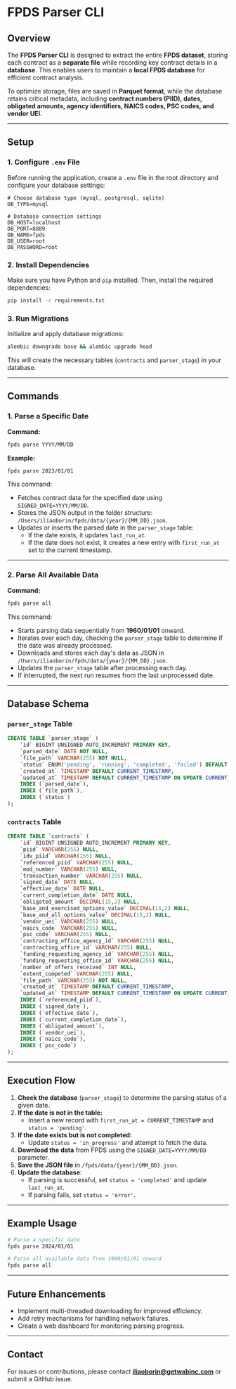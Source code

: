 # FPDS Parser CLI

## Overview
The **FPDS Parser CLI** is designed to extract the entire **FPDS dataset**, storing each contract as a **separate file** while recording key contract details in a **database**. This enables users to maintain a **local FPDS database** for efficient contract analysis. 

To optimize storage, files are saved in **Parquet format**, while the database retains critical metadata, including **contract numbers (PIID), dates, obligated amounts, agency identifiers, NAICS codes, PSC codes, and vendor UEI**.

---

## Setup

### **1. Configure `.env` File**
Before running the application, create a `.env` file in the root directory and configure your database settings:

```
# Choose database type (mysql, postgresql, sqlite)
DB_TYPE=mysql

# Database connection settings
DB_HOST=localhost
DB_PORT=8889
DB_NAME=fpds
DB_USER=root
DB_PASSWORD=root
```

### **2. Install Dependencies**
Make sure you have Python and `pip` installed. Then, install the required dependencies:

```sh
pip install -r requirements.txt
```

### **3. Run Migrations**
Initialize and apply database migrations:

```sh
alembic downgrade base && alembic upgrade head
```

This will create the necessary tables (`contracts` and `parser_stage`) in your database.

---

## Commands

### **1. Parse a Specific Date**
**Command:**
```sh
fpds parse YYYY/MM/DD
```
**Example:**
```sh
fpds parse 2023/01/01
```
This command:
- Fetches contract data for the specified date using `SIGNED_DATE=YYYY/MM/DD`.
- Stores the JSON output in the folder structure: `/Users/iliaoborin/fpds/data/{year}/{MM_DD}.json`.
- Updates or inserts the parsed date in the `parser_stage` table:
  - If the date exists, it updates `last_run_at`.
  - If the date does not exist, it creates a new entry with `first_run_at` set to the current timestamp.

---

### **2. Parse All Available Data**
**Command:**
```sh
fpds parse all
```
This command:
- Starts parsing data sequentially from **1960/01/01** onward.
- Iterates over each day, checking the `parser_stage` table to determine if the date was already processed.
- Downloads and stores each day's data as JSON in `/Users/iliaoborin/fpds/data/{year}/{MM_DD}.json`.
- Updates the `parser_stage` table after processing each day.
- If interrupted, the next run resumes from the last unprocessed date.

---

## Database Schema

### `parser_stage` Table
```sql
CREATE TABLE `parser_stage` (
    `id` BIGINT UNSIGNED AUTO_INCREMENT PRIMARY KEY,
    `parsed_date` DATE NOT NULL,
    `file_path` VARCHAR(255) NOT NULL,
    `status` ENUM('pending', 'running', 'completed', 'failed') DEFAULT 'pending',
    `created_at` TIMESTAMP DEFAULT CURRENT_TIMESTAMP,
    `updated_at` TIMESTAMP DEFAULT CURRENT_TIMESTAMP ON UPDATE CURRENT_TIMESTAMP,
    INDEX (`parsed_date`),
    INDEX (`file_path`),
    INDEX (`status`)
);
```

### `contracts` Table
```sql
CREATE TABLE `contracts` (
    `id` BIGINT UNSIGNED AUTO_INCREMENT PRIMARY KEY,
    `piid` VARCHAR(255) NULL,
    `idv_piid` VARCHAR(255) NULL,
    `referenced_piid` VARCHAR(255) NULL,
    `mod_number` VARCHAR(255) NULL,
    `transaction_number` VARCHAR(255) NULL,
    `signed_date` DATE NULL,
    `effective_date` DATE NULL,
    `current_completion_date` DATE NULL,
    `obligated_amount` DECIMAL(15,2) NULL,
    `base_and_exercised_options_value` DECIMAL(15,2) NULL,
    `base_and_all_options_value` DECIMAL(15,2) NULL,
    `vendor_uei` VARCHAR(255) NULL,
    `naics_code` VARCHAR(255) NULL,
    `psc_code` VARCHAR(255) NULL,
    `contracting_office_agency_id` VARCHAR(255) NULL,
    `contracting_office_id` VARCHAR(255) NULL,
    `funding_requesting_agency_id` VARCHAR(255) NULL,
    `funding_requesting_office_id` VARCHAR(255) NULL,
    `number_of_offers_received` INT NULL,
    `extent_competed` VARCHAR(255) NULL,
    `file_path` VARCHAR(255) NOT NULL,
    `created_at` TIMESTAMP DEFAULT CURRENT_TIMESTAMP,
    `updated_at` TIMESTAMP DEFAULT CURRENT_TIMESTAMP ON UPDATE CURRENT_TIMESTAMP,
    INDEX (`referenced_piid`),
    INDEX (`signed_date`),
    INDEX (`effective_date`),
    INDEX (`current_completion_date`),
    INDEX (`obligated_amount`),
    INDEX (`vendor_uei`),
    INDEX (`naics_code`),
    INDEX (`psc_code`)
);
```

---

## Execution Flow
1. **Check the database** (`parser_stage`) to determine the parsing status of a given date.
2. **If the date is not in the table:**
   - Insert a new record with `first_run_at = CURRENT_TIMESTAMP` and `status = 'pending'`.
3. **If the date exists but is not completed:**
   - Update `status = 'in_progress'` and attempt to fetch the data.
4. **Download the data** from FPDS using the `SIGNED_DATE=YYYY/MM/DD` parameter.
5. **Save the JSON file** in `/fpds/data/{year}/{MM_DD}.json`.
6. **Update the database**:
   - If parsing is successful, set `status = 'completed'` and update `last_run_at`.
   - If parsing fails, set `status = 'error'`.

---

## Example Usage
```sh
# Parse a specific date
fpds parse 2024/01/01

# Parse all available data from 1960/01/01 onward
fpds parse all
```

---

## Future Enhancements
- Implement multi-threaded downloading for improved efficiency.
- Add retry mechanisms for handling network failures.
- Create a web dashboard for monitoring parsing progress.

---

## Contact
For issues or contributions, please contact **iliaoborin@getwabinc.com** or submit a GitHub issue.

